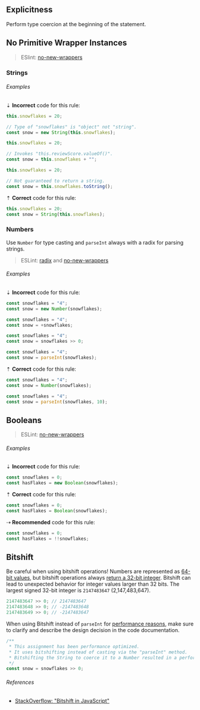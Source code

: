 ## Explicitness

Perform type coercion at the beginning of the statement.

## No Primitive Wrapper Instances

> ESlint: [no-new-wrappers][eslint/no-new-wrappers]

### Strings

###### Examples

⇣ **Incorrect** code for this rule:

```js
this.snowflakes = 20;

// Type of "snowflakes" is "object" not "string".
const snow = new String(this.snowflakes);
```

```js
this.snowflakes = 20;

// Invokes "this.reviewScore.valueOf()".
const snow = this.snowflakes + "";
```

```js
this.snowflakes = 20;

// Not guaranteed to return a string.
const snow = this.snowflakes.toString();
```

⇡ **Correct** code for this rule:

```js
this.snowflakes = 20;
const snow = String(this.snowflakes);
```

### Numbers

Use `Number` for type casting and `parseInt` always with a radix for parsing strings.

> ESLint: [radix][eslint/radix] and [no-new-wrappers][eslint/no-new-wrappers]

###### Examples

⇣ **Incorrect** code for this rule:

```js
const snowflakes = "4";
const snow = new Number(snowflakes);
```

```js
const snowflakes = "4";
const snow = +snowflakes;
```

```js
const snowflakes = "4";
const snow = snowflakes >> 0;
```

```js
const snowflakes = "4";
const snow = parseInt(snowflakes);
```

⇡ **Correct** code for this rule:

```js
const snowflakes = "4";
const snow = Number(snowflakes);
```

```js
const snowflakes = "4";
const snow = parseInt(snowflakes, 10);
```

## Booleans

> ESLint: [no-new-wrappers][eslint/no-new-wrappers]

###### Examples

⇣ **Incorrect** code for this rule:

```js
const snowflakes = 0;
const hasFlakes = new Boolean(snowflakes);
```

⇡ **Correct** code for this rule:

```js
const snowflakes = 0;
const hasFlakes = Boolean(snowflakes);
```

⇢ **Recommended** code for this rule:

```js
const snowflakes = 0;
const hasFlakes = !!snowflakes;
```

## Bitshift

Be careful when using bitshift operations! Numbers are represented as [64-bit values][ref-es5-numbers_64_bit], but bitshift operations always [return a 32-bit integer][ref-es5-bitshift]. Bitshift can lead to unexpected behavior for integer values larger than 32 bits. The largest signed 32-bit integer is `2147483647` (2,147,483,647).

```js
2147483647 >> 0; // 2147483647
2147483648 >> 0; // -2147483648
2147483649 >> 0; // -2147483647
```

When using Bitshift instead of `parseInt` for [performance reasons][ref-bitshift-coercion_vs_casting], make sure to clarify and describe the design decision in the code documentation.

```js
/**
 * This assignment has been performance optimized.
 * It uses bitshifting instead of casting via the "parseInt" method.
 * Bitshifting the String to coerce it to a Number resulted in a performance boost of almost 90%.
 */
const snow = snowflakes >> 0;
```

###### References

* [StackOverflow: "Bitshift in JavaScript"][ref-stackoverflow-bitshift]

[eslint/no-new-wrappers]: https://eslint.org/docs/rules/no-new-wrappers
[eslint/radix]: https://eslint.org/docs/rules/radix
[ref-bitshift-coercion_vs_casting]: https://jsperf.com/coercion-vs-casting/3
[ref-es5-bitshift]: https://es5.github.io/#x11.7
[ref-es5-numbers_64_bit]: https://es5.github.io/#x4.3.19
[ref-stackoverflow-bitshift]: https://stackoverflow.com/questions/2373791/bitshift-in-javascript
